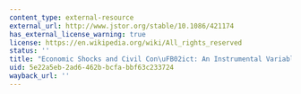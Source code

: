 ```yaml
---
content_type: external-resource
external_url: http://www.jstor.org/stable/10.1086/421174
has_external_license_warning: true
license: https://en.wikipedia.org/wiki/All_rights_reserved
status: ''
title: "Economic Shocks and Civil Con\uFB02ict: An Instrumental Variables Approach"
uid: 5e22a5eb-2ad6-462b-bcfa-bbf63c233724
wayback_url: ''
---
```

